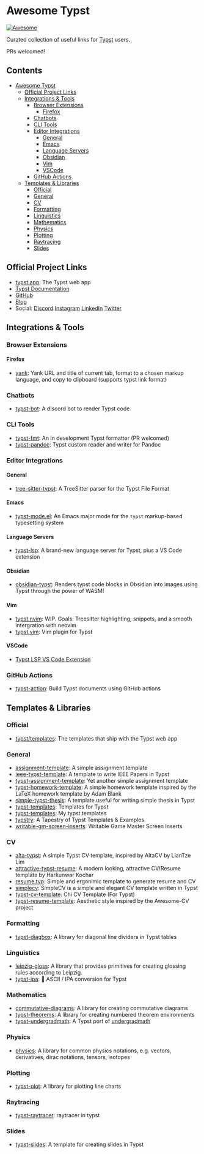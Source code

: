 # Awesome Typst

[![Awesome](https://awesome.re/badge.svg)](https://awesome.re)

Curated collection of useful links for [Typst](https://github.com/typst/typst) users.

PRs welcomed!

<!-- markdown-toc start - Don't edit this section. Run M-x markdown-toc-refresh-toc -->
## Contents

- [Awesome Typst](#awesome-typst)
  - [Official Project Links](#official-project-links)
  - [Integrations & Tools](#integrations--tools)
    - [Browser Extensions](#browser-extensions)
      - [Firefox](#firefox)
    - [Chatbots](#chatbots)
    - [CLI Tools](#cli-tools)
    - [Editor Integrations](#editor-integrations)
      - [General](#general)
      - [Emacs](#emacs)
      - [Language Servers](#language-servers)
      - [Obsidian](#obsidian)
      - [Vim](#vim)
      - [VSCode](#vscode)
    - [GitHub Actions](#github-actions)
  - [Templates & Libraries](#templates--libraries)
    - [Official](#official)
    - [General](#general-1)
    - [CV](#cv)
    - [Formatting](#formatting)
    - [Linguistics](#linguistics)
    - [Mathematics](#mathematics)
    - [Physics](#physics)
    - [Plotting](#plotting)
    - [Raytracing](#raytracing)
    - [Slides](#slides)

<!-- markdown-toc end -->

## Official Project Links

- [typst.app](https://typst.app): The Typst web app
- [Typst Documentation](https://typst.app/docs)
- [GitHub](https://github.com/typst/typst)
- [Blog](https://typst.app/blog/)
- Social: [Discord] [Instagram] [LinkedIn] [Twitter]

[discord]: https://discord.gg/2uDybryKPe
[instagram]: https://instagram.com/typstapp/
[linkedin]: https://www.linkedin.com/company/typst/
[twitter]: https://twitter.com/typstapp/

## Integrations & Tools

### Browser Extensions

#### Firefox

- [yank](https://addons.mozilla.org/en-US/firefox/addon/yank/): Yank URL and title of current tab, format to a chosen markup language, and copy to clipboard (supports typst link format)

### Chatbots

- [typst-bot](https://github.com/mattfbacon/typst-bot): A discord bot to render Typst code

### CLI Tools

- [typst-fmt](https://github.com/astrale-sharp/typst-fmt/): An in development Typst formatter (PR welcomed)
- [typst-pandoc](https://github.com/lvignoli/typst-pandoc): Typst custom reader and writer for Pandoc

### Editor Integrations

#### General

- [tree-sitter-typst](https://github.com/SeniorMars/tree-sitter-typst): A TreeSitter parser for the Typst File Format

#### Emacs

- [typst-mode.el](https://github.com/Ziqi-Yang/typst-mode.el): An Emacs major mode for the `typst` markup-based typesetting system

#### Language Servers

- [typst-lsp](https://github.com/nvarner/typst-lsp): A brand-new language server for Typst, plus a VS Code extension

#### Obsidian

- [obsidian-typst](https://github.com/fenjalien/obsidian-typst): Renders typst code blocks in Obsidian into images using Typst through the power of WASM!

#### Vim

- [typst.nvim](https://github.com/SeniorMars/typst.nvim): WIP. Goals: Treesitter highlighting, snippets, and a smooth intergration with neovim
- [typst.vim](https://github.com/kaarmu/typst.vim): Vim plugin for Typst

#### VSCode

- [Typst LSP VS Code Extension](https://marketplace.visualstudio.com/items?itemName=nvarner.typst-lsp)

### GitHub Actions

- [typst-action](https://github.com/lvignoli/typst-action): Build Typst documents using GitHub actions

## Templates & Libraries

### Official

- [typst/templates](https://github.com/typst/templates): The templates that ship with the Typst web app

### General

- [assignment-template](https://github.com/AntoniosBarotsis/typst-assignment-template): A simple assignment template
- [ieee-typst-template](https://github.com/bsp0109/ieee-typst-template): A template to write IEEE Papers in Typst
- [typst-assignment-template](https://github.com/astrale-sharp/typst-assignement-template.git): Yet another simple assignment template
- [typst-homework-template](https://github.com/OriginCode/typst-homework-template): A simple homework template inspired by the LaTeX homework template by Adam Blank
- [simple-typst-thesis](https://github.com/zagoli/simple-typst-thesis): A template useful for writing simple thesis in Typst
- [typst-templates](https://github.com/eigenein/typst-templates): Templates for Typst
- [typst-templates](https://github.com/haxibami/typst-template): My typst templates
- [typstry](https://github.com/qjcg/typstry): A Tapestry of Typst Templates & Examples
- [writable-gm-screen-inserts](https://github.com/LLBlumire/writable-gm-screen-inserts): Writable Game Master Screen Inserts

### CV

- [alta-typst](https://github.com/GeorgeHoneywood/alta-typst): A simple Typst CV template, inspired by AltaCV by LianTze Lim
- [attractive-typst-resume](https://github.com/Harkunwar/attractive-typst-resume): A modern looking, attractive CV/Resume template by Harkunwar Kochar
- [resume.typ](https://github.com/wusyong/resume.typ): Simple and ergonimic template to generate resume and CV
- [simplecv](https://github.com/LaurenzV/simplecv): SimpleCV is a simple and elegant CV template written in Typst
- [typst-cv-template](https://github.com/skyzh/typst-cv-template): Chi CV Template (For Typst)
- [typst-resume-template](https://github.com/bamboovir/typst-resume-template): Aesthetic style inspired by the Awesome-CV project

### Formatting

- [typst-diagbox](https://github.com/PgBiel/typst-diagbox): A library for diagonal line dividers in Typst tables

### Linguistics

- [leipzig-gloss](https://gitea.everydayimshuflin.com/greg/typst-lepizig-glossing): A library that provides primitives for creating glossing rules according to Leipzig.
- [typst-ipa](https://github.com/imatpot/typst-ipa): 🔄 ASCII / IPA conversion for Typst

### Mathematics

- [commutative-diagrams](https://gitlab.com/giacomogallina/typst-cd): A library for creating commutative diagrams
- [typst-theorems](https://github.com/sahasatvik/typst-theorems): A library for creating numbered theorem environments
- [typst-undergradmath](https://github.com/johanvx/typst-undergradmath): A Typst port of [undergradmath](https://gitlab.com/jim.hefferon/undergradmath)

### Physics

- [physics](https://github.com/Leedehai/typst-physics): A library for common physics notations, e.g. vectors, derivatives, dirac notations, tensors, isotopes

### Plotting

- [typst-plot](https://github.com/johannes-wolf/typst-plot): A library for plotting line charts

### Raytracing

- [typst-raytracer](https://github.com/SeniorMars/typst-raytracer): raytracer in typst

### Slides

- [typst-slides](https://github.com/andreasKroepelin/typst-slides): A template for creating slides in Typst

<!-- Local Variables: -->
<!-- markdown-toc-header-toc-title: "## Contents" -->
<!-- markdown-toc-indentation-space: 2 -->
<!-- End: -->
